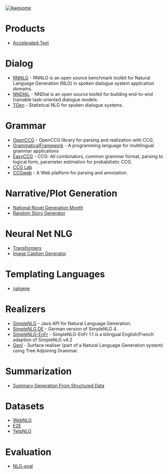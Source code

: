 [![Awesome](https://awesome.re/badge.svg)](https://awesome.re)

# Products 

- [Accelerated Text](https://github.com/tokenmill/accelerated-text)

# Dialog

- [RNNLG](https://github.com/shawnwun/RNNLG) - RNNLG is an open source benchmark toolkit for Natural Language Generation (NLG) in spoken dialogue system application domains.
- [NNDIAL](https://github.com/shawnwun/NNDIAL) - NNDial is an open source toolkit for building end-to-end trainable task-oriented dialogue models.
- [TGen](https://github.com/UFAL-DSG/tgen) - Statistical NLG for spoken dialogue systems.

# Grammar

- [OpenCCG](https://github.com/OpenCCG/openccg) - OpenCCG library for parsing and realization with CCG.
- [GrammaticalFramework](http://www.grammaticalframework.org/) - A programming language for multilingual grammar applications
- [EasyCCG](https://github.com/mikelewis0/easyccg) - CCG: All combinators, common grammar format, parsing to logical form, parameter estimation for probabilistic CCG.
- [CCG Lab](https://github.com/bozsahin/ccglab)
- [CCGweb](texttheater/ccgweb) - A Web platform for parsing and annotation.

# Narrative/Plot Generation

- [National Novel Generation Month ](https://github.com/nanogenmo)
- [Random Story Generator](https://github.com/aherriot/story-generator)


# Neural Net NLG

- [Transformers](https://github.com/huggingface/transformers)
- [Image Caption Generator](https://github.com/neural-nuts/image-caption-generator)

# Templating Languages

- [nalgene](https://github.com/spro/nalgene)

# Realizers

- [SimpleNLG](https://github.com/simplenlg/simplenlg) - Java API for Natural Language Generation.
- [SimpleNLG DE](https://github.com/sebischair/SimpleNLG-DE) - German version of SimpleNLG 4.
- [SimpleNLG-EnFr](https://github.com/rali-udem/SimpleNLG-EnFr) - SimpleNLG-EnFr 1.1 is a bilingual English/French adaption of SimpleNLG v4.2 
- [Genl](https://github.com/kowey/GenI) - Surface realiser (part of a Natural Language Generation system) using Tree Adjoining Grammar.

# Summarization

- [Summary Generation From Structured Data](https://github.com/akanimax/natural-language-summary-generation-from-structured-data)

# Datasets

- [WebNLG](https://github.com/ThiagoCF05/webnlg)
- [E2E](http://www.macs.hw.ac.uk/InteractionLab/E2E)
- [YelpNLG](https://nlds.soe.ucsc.edu/yelpnlg)

# Evaluation

- [NLG-eval](https://github.com/Maluuba/nlg-eval)

